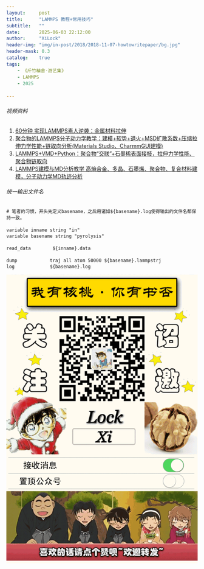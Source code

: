 ```yaml
---
layout:     post
title:      "LAMMPS 教程+常用技巧"
subtitle:   ""
date:       2025-06-03 22:12:00
author:     "XiLock"
header-img: "img/in-post/2018/2018-11-07-howtowritepaper/bg.jpg"
header-mask: 0.3
catalog:    true
tags:
    - 《斤竹精舍·游艺集》
    - LAMMPS
    - 2025

---
```


###### 视频资料
1. [60分钟 实现LAMMPS素人逆袭：金属材料拉伸](https://www.bilibili.com/video/BV1YK4y1k7dX/?spm_id_from=333.337.search-card.all.click&vd_source=42d15d5f7bb7814555b23126c5a774fb)
1. [聚合物的LAMMPS分子动力学教学：建模+软势+退火+MSD扩散系数+压缩拉伸力学性能+链取向分析(Materials Studio、CharmmGUI建模)](https://www.bilibili.com/video/BV1zC4y1U7MU/?spm_id_from=333.337.search-card.all.click&vd_source=42d15d5f7bb7814555b23126c5a774fb)
1. [LAMMPS+VMD+Python：聚合物“交联”+石墨稀表面接枝，拉伸力学性能、聚合物链取向](https://www.bilibili.com/video/BV1uPpMeXE5t?spm_id_from=333.788.videopod.sections&vd_source=42d15d5f7bb7814555b23126c5a774fb)
1. [LAMMPS建模与MD分析教学 高熵合金、多晶、石墨烯、聚合物、复合材料建模，分子动力学MD轨迹分析](https://www.bilibili.com/video/BV1Xg4y1G7RL?spm_id_from=333.788.videopod.sections&vd_source=42d15d5f7bb7814555b23126c5a774fb)

###### 统一输出文件名
```
# 笔者的习惯，开头先定义basename，之后用诸如${basename}.log使得输出的文件名都保持一致。

variable inname string "in"
variable basename string "pyrolysis"

read_data        ${inname}.data

dump            traj all atom 50000 ${basename}.lammpstrj
log             ${basename}.log
```


![](/img/wc-tail.GIF)
